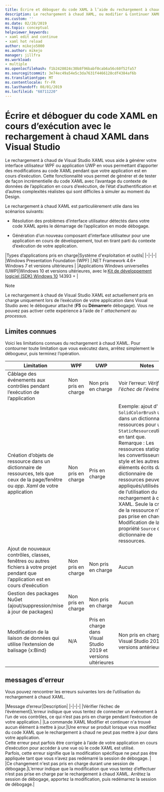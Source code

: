```yaml
---
title: Écrire et déboguer du code XAML à l’aide du rechargement à chaud XAML
description: Le rechargement à chaud XAML, ou modifier & Continuer XAML, vous permet d’apporter des modifications à votre code XAML pendant l’exécution des applications
ms.custom: ''
ms.date: 02/28/2019
ms.topic: conceptual
helpviewer_keywords:
- xaml edit and continue
- xaml hot reload
author: mikejo5000
ms.author: mikejo
manager: jillfra
ms.workload:
- multiple
ms.openlocfilehash: f1b2428024c30b8f96babf0cab6a56c60f52fa57
ms.sourcegitcommit: 3e74ec49a54e5c3da7631f4466128cdf4384af6b
ms.translationtype: MT
ms.contentlocale: fr-FR
ms.lasthandoff: 08/01/2019
ms.locfileid: "68711220"
---
```

# <a name="write-and-debug-running-xaml-code-with-xaml-hot-reload-in-visual-studio"></a>Écrire et déboguer du code XAML en cours d’exécution avec le rechargement à chaud XAML dans Visual Studio

Le rechargement à chaud de Visual Studio XAML vous aide à générer votre interface utilisateur WPF ou application UWP en vous permettant d’apporter des modifications au code XAML pendant que votre application est en cours d’exécution. Cette fonctionnalité vous permet de générer et de tester de façon incrémentielle du code XAML avec l’avantage du contexte de données de l’application en cours d’exécution, de l’état d’authentification et d’autres complexités réalistes qui sont difficiles à simuler au moment du Design.

Le rechargement à chaud XAML est particulièrement utile dans les scénarios suivants:

* Résolution des problèmes d’interface utilisateur détectés dans votre code XAML après le démarrage de l’application en mode débogage.

* Génération d’un nouveau composant d’interface utilisateur pour une application en cours de développement, tout en tirant parti du contexte d’exécution de votre application.

|Types d’applications pris en charge|Système d'exploitation et outils|
|-|-|-|
|Windows Presentation Foundation (WPF) |.NET Framework 4.6+</br>Windows 7 et versions ultérieures |
|Applications Windows universelles (UWP)|Windows 10 et versions ultérieures, avec le [Kit de développement logiciel (SDK) Windows 10](https://developer.microsoft.com/windows/downloads/windows-10-sdk) 14393 + |

> [!NOTE]
> Le rechargement à chaud de Visual Studio XAML est actuellement pris en charge uniquement lors de l’exécution de votre application dans Visual Studio avec le débogueur attaché (**F5** ou **Démarrer**le débogage). Vous ne pouvez pas activer cette expérience à l’aide de l' *attachement au processus*.

## <a name="known-limitations"></a>Limites connues

Voici les limitations connues du rechargement à chaud XAML. Pour contourner toute limitation que vous exécutez dans, arrêtez simplement le débogueur, puis terminez l’opération.

|Limitation|WPF|UWP|Notes|
|-|-|-|-|
|Câblage des événements aux contrôles pendant l’exécution de l’application|Non pris en charge|Non pris en charge|Voir l’erreur: *Vérifier l’échec de l’événement*|
|Création d’objets de ressource dans un dictionnaire de ressources, tels que ceux de la page/fenêtre ou *app. Xaml* de votre application|Non pris en charge|Pris en charge|Exemple: ajout d' ```SolidColorBrush``` un dans un dictionnaire de ressources pour une ```StaticResource```utilisation en tant que.</br>Remarque : Les ressources statiques, les convertisseurs de style et les autres éléments écrits dans un dictionnaire de ressources peuvent être appliqués/utilisés lors de l’utilisation du rechargement à chaud XAML. Seule la création de la ressource n’est pas prise en charge.</br> Modification de la propriété ```Source``` du dictionnaire de ressources.| 
|Ajout de nouveaux contrôles, classes, fenêtres ou autres fichiers à votre projet pendant que l’application est en cours d’exécution|Non pris en charge|Non pris en charge|Aucun|
|Gestion des packages NuGet (ajout/suppression/mise à jour de packages)|Non pris en charge|Non pris en charge|Aucun|
|Modification de la liaison de données qui utilise l’extension de balisage {x:Bind}|N/A|Pris en charge dans Visual Studio 2019 et versions ultérieures|Non pris en charge dans Visual Studio 2017 ou versions antérieures|

## <a name="error-messages"></a>messages d'erreur

Vous pouvez rencontrer les erreurs suivantes lors de l’utilisation du rechargement à chaud XAML.

|Message d’erreur|Description|
|-|-|-|
|Vérifier l’échec de l’événement|L’erreur indique que vous tentez de connecter un événement à l’un de vos contrôles, ce qui n’est pas pris en charge pendant l’exécution de votre application.|
|La commande XAML Modifier et continuer n'a trouvé aucun élément à mettre à jour.|Une erreur se produit lorsque vous modifiez du code XAML que le rechargement à chaud ne peut pas mettre à jour dans votre application.</br> Cette erreur peut parfois être corrigée à l’aide de votre application en cours d’exécution pour accéder à une vue où le code XAML est utilisé.</br> Parfois, cette erreur signifie que la modification spécifique ne peut pas être appliquée tant que vous n’avez pas redémarré la session de débogage. |
|Ce changement n'est pas pris en charge durant une session de débogage.|L’erreur indique que la modification que vous tentez d’effectuer n’est pas prise en charge par le rechargement à chaud XAML. Arrêtez la session de débogage, apportez la modification, puis redémarrez la session de débogage.|
